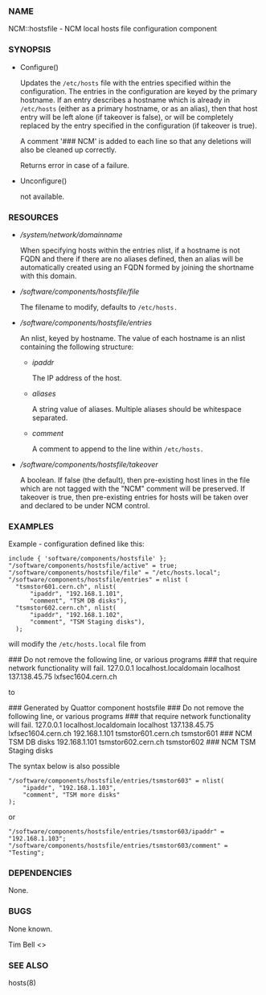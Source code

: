 ### NAME

NCM::hostsfile - NCM local hosts file configuration component

### SYNOPSIS

- Configure()

    Updates the `/etc/hosts` file with the
    entries specified within the configuration. The entries in the configuration
    are keyed by the primary hostname. If an entry describes a hostname which
    is already in `/etc/hosts` (either as a primary hostname, or as an alias), then
    that host entry will be left alone (if takeover is false), or will be
    completely replaced by the entry specified in the configuration (if takeover
    is true).

    A comment '### NCM' is added to each line so that any deletions will also be 
    cleaned up correctly.

    Returns error in case of a failure.

- Unconfigure()

    not available.

### RESOURCES

- _/system/network/domainname_

    When specifying hosts within the entries nlist, if a hostname is not FQDN
    and there if there are no aliases defined, then an alias will be automatically
    created using an FQDN formed by joining the shortname with 
    this domain.

- _/software/components/hostsfile/file_

    The filename to modify, defaults to `/etc/hosts.`

- _/software/components/hostsfile/entries_

    An nlist, keyed by hostname. The value of each hostname is an nlist
    containing the following structure:

    - _ipaddr_

        The IP address of the host.

    - _aliases_

        A string value of aliases. Multiple aliases should be whitespace separated.

    - _comment_

        A comment to append to the line within `/etc/hosts.`

- _/software/components/hostsfile/takeover_

    A boolean. If false (the default), then pre-existing host lines in the file
    which are not tagged with the "NCM" comment will be preserved. 
    If takeover is true,
    then pre-existing entries for hosts will be taken over and declared to be
    under NCM control.

### EXAMPLES

Example - configuration defined like this:

    include { 'software/components/hostsfile' };
    "/software/components/hostsfile/active" = true;
    "/software/components/hostsfile/file" = "/etc/hosts.local";
    "/software/components/hostsfile/entries" = nlist (
      "tsmstor601.cern.ch", nlist(
          "ipaddr", "192.168.1.101",
          "comment", "TSM DB disks"),
      "tsmstor602.cern.ch", nlist(
          "ipaddr", "192.168.1.102",
          "comment", "TSM Staging disks"),
      );

will modify the `/etc/hosts.local` file from

\### Do not remove the following line, or various programs
\### that require network functionality will fail.
127.0.0.1               localhost.localdomain localhost
137.138.45.75           lxfsec1604.cern.ch

to

\### Generated by Quattor component hostsfile
\### Do not remove the following line, or various programs
\### that require network functionality will fail.
127.0.0.1               localhost.localdomain localhost
137.138.45.75           lxfsec1604.cern.ch
192.168.1.101   tsmstor601.cern.ch tsmstor601 ### NCM TSM DB disks
192.168.1.101   tsmstor602.cern.ch tsmstor602 ### NCM TSM Staging disks

The syntax below is also possible 

    "/software/components/hostsfile/entries/tsmstor603" = nlist(
        "ipaddr", "192.168.1.103",
        "comment", "TSM more disks"
    );

or 

    "/software/components/hostsfile/entries/tsmstor603/ipaddr" = "192.168.1.103";
    "/software/components/hostsfile/entries/tsmstor603/comment" = "Testing";

### DEPENDENCIES

None.

### BUGS

None known.

Tim Bell <>

### SEE ALSO

hosts(8)
